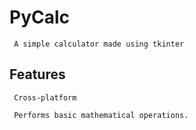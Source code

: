 # PyCalc #

     A simple calculator made using tkinter
## Features ##
     Cross-platform
     
     Performs basic mathematical operations.
    
